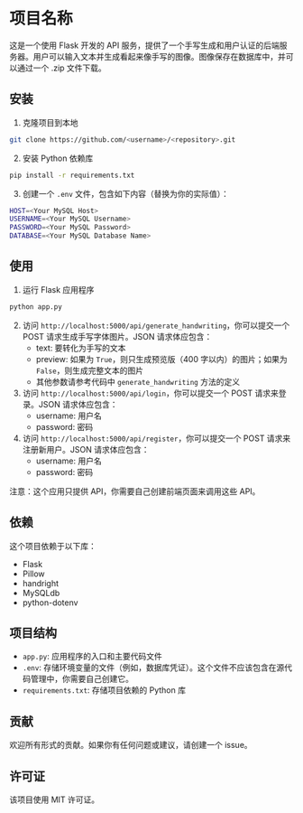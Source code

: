 # 项目名称

这是一个使用 Flask 开发的 API 服务，提供了一个手写生成和用户认证的后端服务器。用户可以输入文本并生成看起来像手写的图像。图像保存在数据库中，并可以通过一个 .zip 文件下载。

## 安装

1. 克隆项目到本地
```bash
git clone https://github.com/<username>/<repository>.git
```
2. 安装 Python 依赖库
```bash
pip install -r requirements.txt
```
3. 创建一个 `.env` 文件，包含如下内容（替换为你的实际值）：
```bash
HOST=<Your MySQL Host>
USERNAME=<Your MySQL Username>
PASSWORD=<Your MySQL Password>
DATABASE=<Your MySQL Database Name>
```

## 使用

1. 运行 Flask 应用程序
```bash
python app.py
```
2. 访问 `http://localhost:5000/api/generate_handwriting`，你可以提交一个 POST 请求生成手写字体图片。JSON 请求体应包含：
    - text: 要转化为手写的文本
    - preview: 如果为 `True`，则只生成预览版（400 字以内）的图片；如果为 `False`，则生成完整文本的图片
    - 其他参数请参考代码中 `generate_handwriting` 方法的定义
3. 访问 `http://localhost:5000/api/login`，你可以提交一个 POST 请求来登录。JSON 请求体应包含：
    - username: 用户名
    - password: 密码
4. 访问 `http://localhost:5000/api/register`，你可以提交一个 POST 请求来注册新用户。JSON 请求体应包含：
    - username: 用户名
    - password: 密码

注意：这个应用只提供 API，你需要自己创建前端页面来调用这些 API。

## 依赖

这个项目依赖于以下库：

- Flask
- Pillow
- handright
- MySQLdb
- python-dotenv

## 项目结构

- `app.py`: 应用程序的入口和主要代码文件
- `.env`: 存储环境变量的文件（例如，数据库凭证）。这个文件不应该包含在源代码管理中，你需要自己创建它。
- `requirements.txt`: 存储项目依赖的 Python 库

## 贡献

欢迎所有形式的贡献。如果你有任何问题或建议，请创建一个 issue。

## 许可证

该项目使用 MIT 许可证。